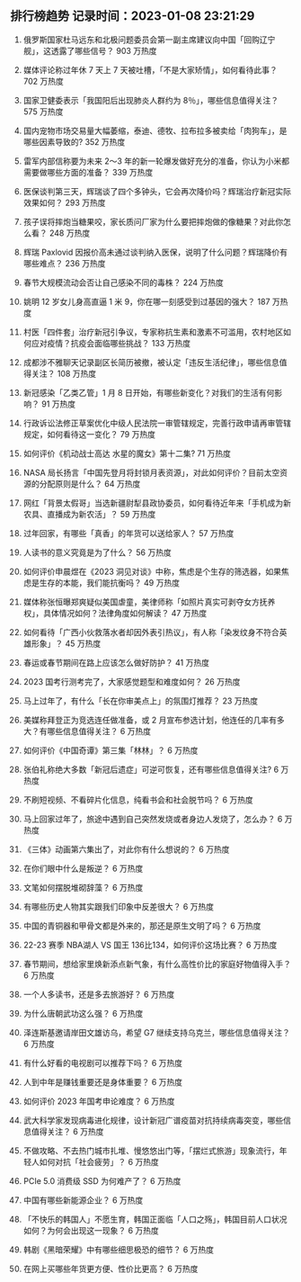
## 排行榜趋势 记录时间：2023-01-08 23:21:29
  
  1. 俄罗斯国家杜马远东和北极问题委员会第一副主席建议向中国「回购辽宁舰」，这透露了哪些信号？ 903 万热度
    
  2. 媒体评论称过年休 7 天上 7 天被吐槽，「不是大家矫情」，如何看待此事？ 702 万热度
    
  3. 国家卫健委表示「我国阳后出现肺炎人群约为 8％」，哪些信息值得关注？ 575 万热度
    
  4. 国内宠物市场交易量大幅萎缩，泰迪、德牧、拉布拉多被卖给「肉狗车」，是哪些因素导致的? 352 万热度
    
  5. 雷军内部信称要为未来 2～3 年的新一轮爆发做好充分的准备，你认为小米都需要做哪些方面的准备？ 339 万热度
    
  6. 医保谈判第三天，辉瑞谈了四个多钟头，它会再次降价吗？辉瑞治疗新冠实际效果如何？ 293 万热度
    
  7. 孩子误将摔炮当糖果咬，家长质问厂家为什么要把摔炮做的像糖果？对此你怎么看？ 248 万热度
    
  8. 辉瑞 Paxlovid 因报价高未通过谈判纳入医保，说明了什么问题？辉瑞降价有哪些难点？ 236 万热度
    
  9. 春节大规模流动会否让自己感染不同的毒株？ 224 万热度
    
  10. 姚明 12 岁女儿身高直逼 1 米 9，你在哪一刻感受到过基因的强大？ 187 万热度
    
  11. 村医「四件套」治疗新冠引争议，专家称抗生素和激素不可滥用，农村地区如何应对疫情？抗疫会面临哪些挑战？ 133 万热度
    
  12. 成都涉不雅聊天记录副区长简历被撤，被认定「违反生活纪律」，哪些信息值得关注？ 108 万热度
    
  13. 新冠感染「乙类乙管」1 月 8 日开始，有哪些新变化？对我们的生活有何影响？ 91 万热度
    
  14. 行政诉讼法修正草案优化中级人民法院一审管辖规定，完善行政申请再审管辖规定，如何看待这一变化？ 79 万热度
    
  15. 如何评价《机动战士高达 水星的魔女》第十二集? 71 万热度
    
  16. NASA 局长扬言「中国先登月将封锁月表资源」，对此如何评价？目前太空资源的分配原则是什么？ 64 万热度
    
  17. 网红「背景太假哥」当选新疆尉犁县政协委员，如何看待近年来「手机成为新农具、直播成为新农活」？ 59 万热度
    
  18. 过年回家，有哪些「真香」的年货可以送给家人？ 57 万热度
    
  19. 人读书的意义究竟是为了什么？ 56 万热度
    
  20. 如何评价申晨煜在《2023 洞见对谈》中称，焦虑是个生存的筛选器，如果焦虑是生存的本能，我们能抗衡吗？ 49 万热度
    
  21. 媒体称张恒曝郑爽疑似美国虐童，美律师称「如照片真实可剥夺女方抚养权」，具体情况如何？法律角度如何解读？ 47 万热度
    
  22. 如何看待「广西小伙救落水者却因外表引热议」，有人称「染发纹身不符合英雄形象」？ 45 万热度
    
  23. 春运或春节期间在路上应该怎么做好防护？ 41 万热度
    
  24. 2023 国考行测考完了，大家感觉题型和难度如何？ 26 万热度
    
  25. 马上过年了，有什么「长在你审美点上」的氛围灯推荐？ 23 万热度
    
  26. 美媒称拜登正为竞选连任做准备，或 2 月宣布参选计划，他连任的几率有多大？有哪些信息值得关注？ 6 万热度
    
  27. 如何评价《中国奇谭》第三集「林林」？ 6 万热度
    
  28. 张伯礼称绝大多数「新冠后遗症」可逆可恢复，还有哪些信息值得关注? 6 万热度
    
  29. 不刷短视频、不看碎片化信息，纯看书会和社会脱节吗？ 6 万热度
    
  30. 马上回家过年了，旅途中遇到自己突然发烧或者身边人发烧了，怎么办？ 6 万热度
    
  31. 《三体》动画第六集出了，对此你有什么想说的？ 6 万热度
    
  32. 在你们眼中什么是叛逆？ 6 万热度
    
  33. 文笔如何摆脱堆砌辞藻？ 6 万热度
    
  34. 有哪些历史人物其实跟我们印象中反差很大？ 6 万热度
    
  35. 中国的青铜器和甲骨文都是外来的，那还是原生文明了吗？ 6 万热度
    
  36. 22-23 赛季 NBA湖人 VS 国王 136比134，如何评价这场比赛？ 6 万热度
    
  37. 春节期间，想给家里焕新添点新气象，有什么高性价比的家庭好物值得入手？ 6 万热度
    
  38. 一个人多读书，还是多去旅游好？ 6 万热度
    
  39. 为什么唐朝武功这么强？ 6 万热度
    
  40. 泽连斯基邀请岸田文雄访乌，希望 G7 继续支持乌克兰，哪些信息值得关注？ 6 万热度
    
  41. 有什么好看的电视剧可以推荐下吗？ 6 万热度
    
  42. 人到中年是赚钱重要还是身体重要？ 6 万热度
    
  43. 如何评价 2023 年国考申论难度？ 6 万热度
    
  44. 武大科学家发现病毒进化规律，设计新冠广谱疫苗对抗持续病毒突变，哪些信息值得关注？ 6 万热度
    
  45. 不做攻略、不去热门城市扎堆、慢悠悠出门等，「摆烂式旅游」现象流行，年轻人如何对抗「社会疲劳」？ 6 万热度
    
  46. PCIe 5.0 消费级 SSD 为何难产了？ 6 万热度
    
  47. 中国有哪些新能源企业？ 6 万热度
    
  48. 「不快乐的韩国人」不愿生育，韩国正面临「人口之殇」，韩国目前人口状况如何？为何会出现这一现象？ 6 万热度
    
  49. 韩剧《黑暗荣耀》中有哪些细思极恐的细节？ 6 万热度
    
  50. 在网上买哪些年货更方便、性价比更高？ 6 万热度
    